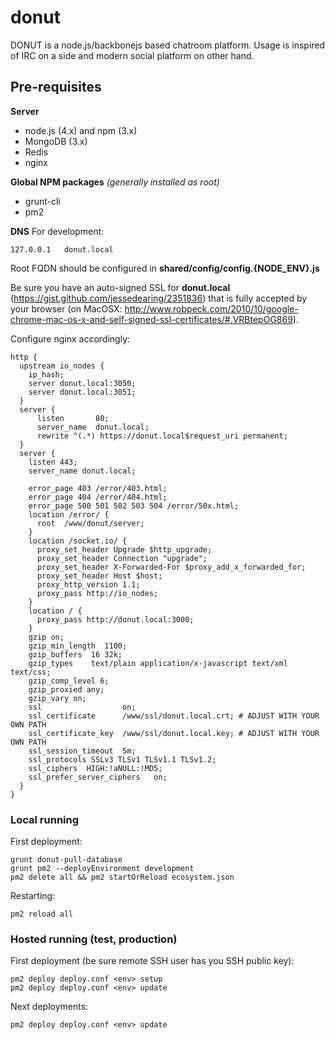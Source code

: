 donut
====

DONUT is a node.js/backbonejs based chatroom platform. Usage is inspired of IRC on a side and modern social platform on other hand.

## Pre-requisites
**Server**
* node.js (4.x) and npm (3.x)
* MongoDB (3.x)
* Redis
* nginx

**Global NPM packages** *(generally installed as root)*
* grunt-cli
* pm2

**DNS**
For development:
```
127.0.0.1	donut.local
```

Root FQDN should be configured in **shared/config/config.{NODE_ENV}.js**

Be sure you have an auto-signed SSL for **donut.local** (https://gist.github.com/jessedearing/2351836) that is fully accepted by your
browser (on MacOSX: http://www.robpeck.com/2010/10/google-chrome-mac-os-x-and-self-signed-ssl-certificates/#.VRBtepOG869).

Configure nginx accordingly:

```
http {
  upstream io_nodes {
    ip_hash;
    server donut.local:3050;
    server donut.local:3051;
  }
  server {
      listen       80;
      server_name  donut.local;
      rewrite ^(.*) https://donut.local$request_uri permanent;
  }
  server {
    listen 443;
    server_name donut.local;
    
    error_page 403 /error/403.html;
    error_page 404 /error/404.html;
    error_page 500 501 502 503 504 /error/50x.html;
    location /error/ {
      root  /www/donut/server;
    }
    location /socket.io/ {
      proxy_set_header Upgrade $http_upgrade;
      proxy_set_header Connection "upgrade";
      proxy_set_header X-Forwarded-For $proxy_add_x_forwarded_for;
      proxy_set_header Host $host;
      proxy_http_version 1.1;
      proxy_pass http://io_nodes;
    }
    location / {
      proxy_pass http://donut.local:3000;
    }
    gzip on;
    gzip_min_length  1100;
    gzip_buffers  16 32k;
    gzip_types    text/plain application/x-javascript text/xml text/css;
    gzip_comp_level 6;
    gzip_proxied any;
    gzip_vary on;
    ssl                  on;
    ssl_certificate      /www/ssl/donut.local.crt; # ADJUST WITH YOUR OWN PATH
    ssl_certificate_key  /www/ssl/donut.local.key; # ADJUST WITH YOUR OWN PATH
    ssl_session_timeout  5m;
    ssl_protocols SSLv3 TLSv1 TLSv1.1 TLSv1.2;
    ssl_ciphers  HIGH:!aNULL:!MD5;
    ssl_prefer_server_ciphers   on;
  }
}
```

### Local running

First deployment:

```
grunt donut-pull-database
grunt pm2 --deployEnvironment development
pm2 delete all && pm2 startOrReload ecosystem.json
```

Restarting:

```
pm2 reload all
```

### Hosted running (test, production)

First deployment (be sure remote SSH user has you SSH public key):

```
pm2 deploy deploy.conf <env> setup
pm2 deploy deploy.conf <env> update 
```

Next deployments:
```
pm2 deploy deploy.conf <env> update 
```